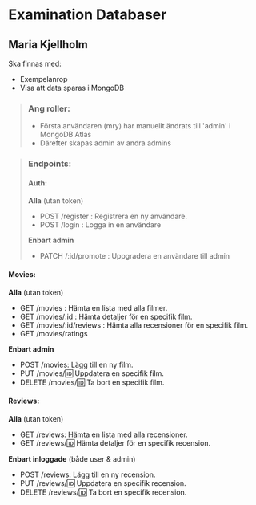 # Examination Databaser
## Maria Kjellholm

Ska finnas med:
- Exempelanrop
- Visa att data sparas i MongoDB


> ### Ang roller:
> - Första användaren (mry) har manuellt ändrats till 'admin' i MongoDB Atlas
> - Därefter skapas admin av andra admins

> ### Endpoints:
> ####  Auth:
> **Alla** (utan token)
> - POST /register : Registrera en ny användare.
> - POST /login : Logga in en användare
>
> **Enbart admin**
> - PATCH /:id/promote : Uppgradera en användare till admin

####  Movies:
**Alla** (utan token)
- GET /movies : Hämta en lista med alla filmer.
- GET /movies/:id : Hämta detaljer för en specifik film.
- GET /movies/:id/reviews : Hämta alla recensioner för en specifik film.
- GET /movies/ratings

**Enbart admin**
- POST /movies: Lägg till en ny film.
- PUT /movies/:id: Uppdatera en specifik film.
- DELETE /movies/:id: Ta bort en specifik film.

####  Reviews:
**Alla** (utan token)
- GET /reviews: Hämta en lista med alla recensioner.
- GET /reviews/:id: Hämta detaljer för en specifik recension.

**Enbart inloggade** (både user & admin)
- POST /reviews: Lägg till en ny recension.
- PUT /reviews/:id: Uppdatera en specifik recension.
- DELETE /reviews/:id: Ta bort en specifik recension.

